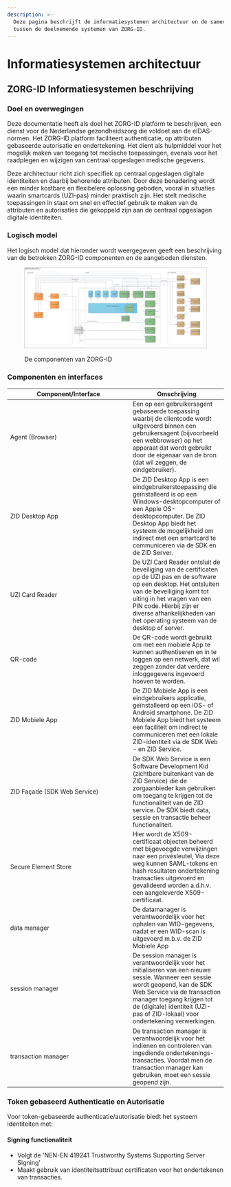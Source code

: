 ```yaml
---
description: >-
  Deze pagina beschrijft de informatiesystemen architectuur en de samenwerking
  tussen de deelnemende systemen van ZORG-ID.
---
```


# Informatiesystemen architectuur

## ZORG-ID Informatiesystemen beschrijving

### Doel en overwegingen

Deze documentatie heeft als doel het ZORG-ID platform te beschrijven, een dienst voor de Nederlandse gezondheidszorg die voldoet aan de eIDAS-normen. Het ZORG-ID platform faciliteert authenticatie, op attributen gebaseerde autorisatie en ondertekening. Het dient als hulpmiddel voor het mogelijk maken van toegang tot medische toepassingen, evenals voor het raadplegen en wijzigen van centraal opgeslagen medische gegevens.

Deze architectuur richt zich specifiek op centraal opgeslagen digitale identiteiten en daarbij behorende attributen. Door deze benadering wordt een minder kostbare en flexibelere oplossing geboden, vooral in situaties waarin smartcards (UZI-pas) minder praktisch zijn. Het stelt medische toepassingen in staat om snel en effectief gebruik te maken van de attributen en autorisaties die gekoppeld zijn aan de centraal opgeslagen digitale identiteiten.

### Logisch model

Het logisch model dat hieronder wordt weergegeven geeft een beschrijving van de betrokken ZORG-ID componenten en de aangeboden diensten.&#x20;

<figure><img src=".gitbook/assets/image (16).png" alt=""><figcaption><p>De componenten van ZORG-ID</p></figcaption></figure>

### Componenten en interfaces

<table><thead><tr><th width="271">Component/Interface</th><th>Omschrijving</th></tr></thead><tbody><tr><td>Agent (Browser)</td><td>Een op een gebruikersagent gebaseerde toepassing waarbij de clientcode wordt uitgevoerd binnen een gebruikersagent (bijvoorbeeld een webbrowser) op het apparaat dat wordt gebruikt door de eigenaar van de bron (dat wil zeggen, de eindgebruiker).</td></tr><tr><td>ZID Desktop App</td><td>De ZID Desktop App is een eindgebruikerstoepassing die geïnstalleerd is op een Windows-desktopcomputer of een Apple OS-desktopcomputer. De ZID Desktop App biedt het systeem de mogelijkheid om indirect met een smartcard te communiceren via de SDK en de ZID Server.</td></tr><tr><td>UZI Card Reader</td><td>De UZI Card Reader ontsluit de beveiliging van de certificaten op de UZI pas en de software op een desktop. Het ontsluiten van de beveiliging komt tot uiting in het vragen van een PIN code. Hierbij zijn er diverse afhankelijkheden van het operating systeem van de desktop of server.</td></tr><tr><td>QR-code</td><td>De QR-code wordt gebruikt om met een mobiele App te kunnen  authentiseren en in te loggen op een netwerk, dat wil zeggen zonder dat verdere inloggegevens ingevoerd hoeven te worden.</td></tr><tr><td>ZID Mobiele App</td><td>De ZID Mobiele App is een eindgebruikers applicatie, geïnstalleerd op een iOS- of Android smartphone. De ZID Mobiele App biedt het systeem een faciliteit om indirect te communiceren met een lokale ZID-identiteit via de SDK Web - en ZID Service.</td></tr><tr><td>ZID Façade (SDK Web Service)</td><td>De SDK Web Service is een Software Development Kid (zichtbare buitenkant van de ZID Service) die de zorgaanbieder kan gebruiken om toegang te krijgen tot de functionaliteit van de ZID service. De SDK biedt data, sessie en transactie beheer functionaliteit.</td></tr><tr><td>Secure Element Store</td><td>Hier wordt de X509-certificaat objecten beheerd met bijgevoegde verwijzingen naar een privésleutel, Via deze weg kunnen SAML-tokens en hash resultaten ondertekening transacties uitgevoerd en gevalideerd worden a.d.h.v. een aangeleverde X509-certificaat.</td></tr><tr><td>data manager</td><td>De datamanager is verantwoordelijk voor het ophalen van WID-gegevens, nadat er een WID-scan is uitgevoerd m.b.v. de ZID Mobiele App</td></tr><tr><td>session manager</td><td>De session manager is verantwoordelijk voor het initialiseren van een nieuwe sessie. Wanneer een sessie wordt geopend, kan de SDK Web Service via de transaction manager toegang krijgen tot de (digitale) identiteit (UZI-pas of ZID-lokaal) voor ondertekening verwerkingen.</td></tr><tr><td>transaction manager</td><td>De transaction manager is verantwoordelijk voor het indienen en controleren van ingediende ondertekenings-transacties. Voordat men de transaction manager kan gebruiken, moet een sessie geopend zijn.</td></tr></tbody></table>

### Token gebaseerd Authenticatie en Autorisatie

Voor token-gebaseerde authenticatie/autorisatie biedt het systeem identiteiten met:

#### Signing functionaliteit

* Volgt de 'NEN-EN 419241 Trustworthy Systems Supporting Server Signing'
* Maakt gebruik van identiteitsattribuut certificaten voor het ondertekenen van transacties.





